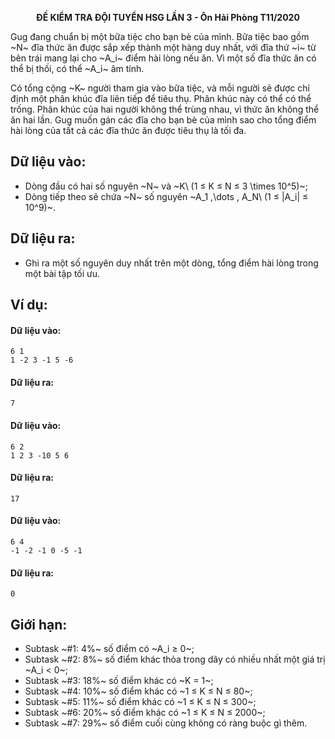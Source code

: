 **<center>ĐỀ KIỂM TRA ĐỘI TUYỂN HSG LẦN 3 - Ôn Hải Phòng T11/2020</center>**

Gug đang chuẩn bị một bữa tiệc cho bạn bè của mình. Bữa tiệc bao gồm ~N~ đĩa thức ăn được sắp xếp thành một hàng duy nhất, với đĩa thứ ~i~ từ bên trái mang lại cho ~A_i~ điểm hài lòng nếu ăn. Vì một số đĩa thức ăn có thể bị thối, có thể ~A_i~ âm tính.

Có tổng cộng ~K~ người tham gia vào bữa tiệc, và mỗi người sẽ được chỉ định một phân khúc đĩa liên tiếp để tiêu thụ. Phân khúc này có thể có thể trống. Phân khúc của hai người không thể trùng nhau, vì thức ăn không thể ăn hai lần. Gug muốn gán các đĩa cho bạn bè của mình sao cho tổng điểm hài lòng của tất cả các đĩa thức ăn được tiêu thụ là tối đa.

## Dữ liệu vào:
- Dòng đầu có hai số nguyên ~N~ và ~K\ (1 ≤ K ≤ N ≤ 3 \times 10^5)~;
- Dòng tiếp theo sẽ chứa ~N~ số nguyên ~A_1 ,\dots , A_N\ (1 ≤ |A_i| ≤ 10^9)~.

## Dữ liệu ra:
- Ghi ra một số nguyên duy nhất trên một dòng, tổng điểm hài lòng trong một bài tập tối ưu.

## Ví dụ:
#### Dữ liệu vào:
```
6 1
1 -2 3 -1 5 -6
```
#### Dữ liệu ra:
```
7
```

#### Dữ liệu vào:
```
6 2
1 2 3 -10 5 6
```

#### Dữ liệu ra:
```
17
```

#### Dữ liệu vào:
```
6 4
-1 -2 -1 0 -5 -1
```

#### Dữ liệu ra:
```
0
```

## Giới hạn:
- Subtask ~\#1: 4\%~ số điểm có ~A_i ≥ 0~;
- Subtask ~\#2: 8\%~ số điểm khác thỏa trong dãy có nhiều nhất một giá trị ~A_i < 0~;
- Subtask ~\#3: 18\%~ số điểm khác có ~K = 1~;
- Subtask ~\#4: 10\%~ số điểm khác có ~1 ≤ K ≤ N ≤ 80~;
- Subtask ~\#5: 11\%~ số điểm khác có ~1 ≤ K ≤ N ≤ 300~;
- Subtask ~\#6: 20\%~ số điểm khác có ~1 ≤ K ≤ N ≤ 2000~;
- Subtask ~\#7: 29\%~ số điểm cuối cùng không có ràng buộc gì thêm.